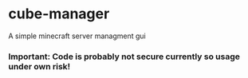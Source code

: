 # cube-manager
A simple minecraft server managment gui

### Important: Code is probably not secure currently so usage under own risk!
